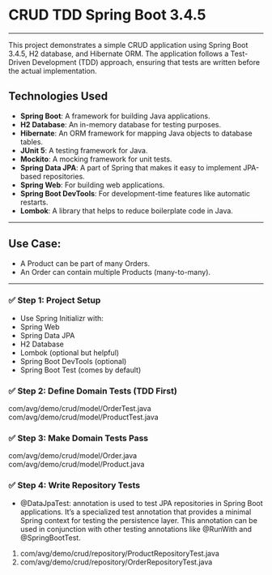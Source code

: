 # CRUD TDD Spring Boot 3.4.5
---

This project demonstrates a simple CRUD application using Spring Boot 3.4.5, H2 database, and Hibernate ORM. The application follows a Test-Driven Development (TDD) approach, ensuring that tests are written before the actual implementation.
## Technologies Used
- **Spring Boot**: A framework for building Java applications.
- **H2 Database**: An in-memory database for testing purposes.
- **Hibernate**: An ORM framework for mapping Java objects to database tables.
- **JUnit 5**: A testing framework for Java.
- **Mockito**: A mocking framework for unit tests.
- **Spring Data JPA**: A part of Spring that makes it easy to implement JPA-based repositories.
- **Spring Web**: For building web applications.
- **Spring Boot DevTools**: For development-time features like automatic restarts.
- **Lombok**: A library that helps to reduce boilerplate code in Java.

---

Use Case:
---
* A Product can be part of many Orders.
* An Order can contain multiple Products (many-to-many).

---

### ✅ Step 1: Project Setup
* Use Spring Initializr with:
* Spring Web
* Spring Data JPA
* H2 Database
* Lombok (optional but helpful)
* Spring Boot DevTools (optional)
* Spring Boot Test (comes by default)

### ✅ Step 2: Define Domain Tests (TDD First)
com/avg/demo/crud/model/OrderTest.java
com/avg/demo/crud/model/ProductTest.java

### ✅ Step 3: Make Domain Tests Pass
com/avg/demo/crud/model/Order.java
com/avg/demo/crud/model/Product.java

### ✅ Step 4: Write Repository Tests
- @DataJpaTest: annotation is used to test JPA repositories in Spring Boot applications. It’s a specialized test annotation that provides a minimal Spring context for testing the persistence layer. This annotation can be used in conjunction with other testing annotations like @RunWith and @SpringBootTest.

1. com/avg/demo/crud/repository/ProductRepositoryTest.java
2. com/avg/demo/crud/repository/OrderRepositoryTest.java